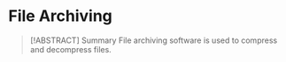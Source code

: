 # File Archiving

> [!ABSTRACT] Summary
> File archiving software is used to compress and decompress files.
